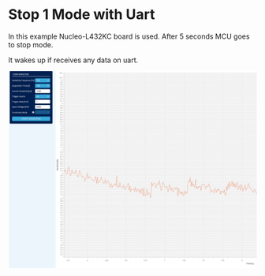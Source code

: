 # Stop 1 Mode with Uart
In this example Nucleo-L432KC board is used.
After 5 seconds MCU goes to stop mode.

It wakes up if receives any data on uart.

![alt-text](https://github.com/AnSolo27/STM32L432KC_Stop_Uart/blob/master/power_consumption/PC.jpg "Power consumption")


